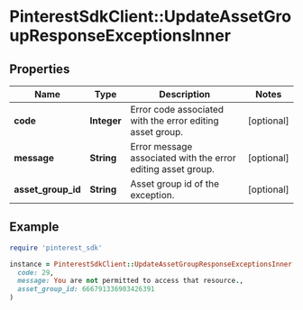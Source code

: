 # PinterestSdkClient::UpdateAssetGroupResponseExceptionsInner

## Properties

| Name | Type | Description | Notes |
| ---- | ---- | ----------- | ----- |
| **code** | **Integer** | Error code associated with the error editing asset group. | [optional] |
| **message** | **String** | Error message associated with the error editing asset group. | [optional] |
| **asset_group_id** | **String** | Asset group id of the exception. | [optional] |

## Example

```ruby
require 'pinterest_sdk'

instance = PinterestSdkClient::UpdateAssetGroupResponseExceptionsInner.new(
  code: 29,
  message: You are not permitted to access that resource.,
  asset_group_id: 666791336903426391
)
```

